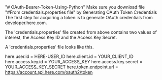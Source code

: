 "# OAuth-Bearer-Token-Using-Python" 
Make sure you download file "#From credentials.properties file"
by Generating OAuth Token Credentials
The first step for acquiring a token is to generate OAuth credentials from developer.here.com.

The 'credentials.properties' file created from above contains two values of interest, the Access Key ID and the Access Key Secret. 


A 'credentials.properties' file looks like this.

here.user.id = HERE-USER_ID
here.client.id = YOUR_CLIENT_ID
here.access.key.id = YOUR_ACCESS_KEY
here.access.key.secret = YOUR_ACCESS_KEY_SECRET
here.token.endpoint.url = https://account.api.here.com/oauth2/token
